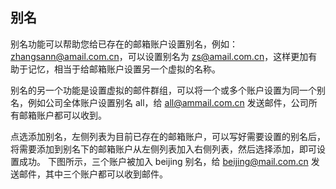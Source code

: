 ## 别名

别名功能可以帮助您给已存在的邮箱账户设置别名，例如：zhangsann@amail.com.cn，可以设置别名为 zs@amail.com.cn，这样更加有助于记忆，相当于给邮箱账户设置另一个虚拟的名称。

别名的另一个功能是设置虚拟的邮件群组，可以将一个或多个账户设置为同一个别名，例如公司全体账户设置别名 all，给 all@ammail.com.cn 发送邮件，公司所有邮箱账户都可以收到。





点选添加别名，左侧列表为目前已存在的邮箱账户，可以写好需要设置的别名后，将需要添加到别名下的邮箱账户从左侧列表加入右侧列表，然后选择添加，即可设置成功。
下图所示，三个账户被加入 beijing 别名，给 beijing@mail.com.cn 发送邮件，其中三个账户都可以收到邮件。
